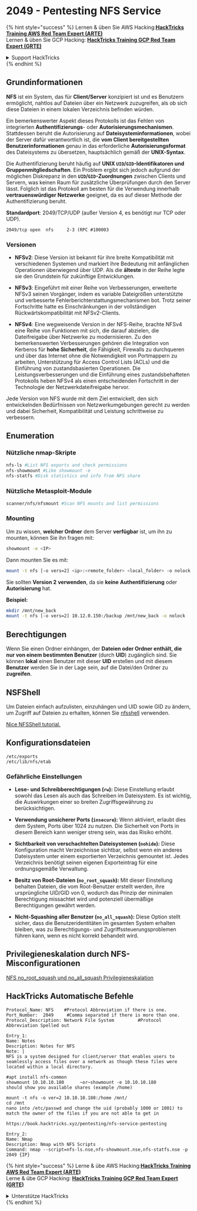 # 2049 - Pentesting NFS Service

{% hint style="success" %}
Lernen & üben Sie AWS Hacking:<img src="/.gitbook/assets/arte.png" alt="" data-size="line">[**HackTricks Training AWS Red Team Expert (ARTE)**](https://training.hacktricks.xyz/courses/arte)<img src="/.gitbook/assets/arte.png" alt="" data-size="line">\
Lernen & üben Sie GCP Hacking: <img src="/.gitbook/assets/grte.png" alt="" data-size="line">[**HackTricks Training GCP Red Team Expert (GRTE)**<img src="/.gitbook/assets/grte.png" alt="" data-size="line">](https://training.hacktricks.xyz/courses/grte)

<details>

<summary>Support HackTricks</summary>

* Überprüfen Sie die [**Abonnementpläne**](https://github.com/sponsors/carlospolop)!
* **Treten Sie der** 💬 [**Discord-Gruppe**](https://discord.gg/hRep4RUj7f) oder der [**Telegram-Gruppe**](https://t.me/peass) bei oder **folgen** Sie uns auf **Twitter** 🐦 [**@hacktricks\_live**](https://twitter.com/hacktricks\_live)**.**
* **Teilen Sie Hacking-Tricks, indem Sie PRs an die** [**HackTricks**](https://github.com/carlospolop/hacktricks) und [**HackTricks Cloud**](https://github.com/carlospolop/hacktricks-cloud) GitHub-Repos senden.

</details>
{% endhint %}

## **Grundinformationen**

**NFS** ist ein System, das für **Client/Server** konzipiert ist und es Benutzern ermöglicht, nahtlos auf Dateien über ein Netzwerk zuzugreifen, als ob sich diese Dateien in einem lokalen Verzeichnis befinden würden.

Ein bemerkenswerter Aspekt dieses Protokolls ist das Fehlen von integrierten **Authentifizierungs**- oder **Autorisierungsmechanismen**. Stattdessen beruht die Autorisierung auf **Dateisysteminformationen**, wobei der Server dafür verantwortlich ist, die **vom Client bereitgestellten Benutzerinformationen** genau in das erforderliche **Autorisierungsformat** des Dateisystems zu übersetzen, hauptsächlich gemäß der **UNIX-Syntax**.

Die Authentifizierung beruht häufig auf **UNIX `UID`/`GID`-Identifikatoren und Gruppenmitgliedschaften**. Ein Problem ergibt sich jedoch aufgrund der möglichen Diskrepanz in den **`UID`/`GID`-Zuordnungen** zwischen Clients und Servern, was keinen Raum für zusätzliche Überprüfungen durch den Server lässt. Folglich ist das Protokoll am besten für die Verwendung innerhalb **vertrauenswürdiger Netzwerke** geeignet, da es auf dieser Methode der Authentifizierung beruht.

**Standardport**: 2049/TCP/UDP (außer Version 4, es benötigt nur TCP oder UDP).&#x20;
```
2049/tcp open  nfs     2-3 (RPC #100003
```
### Versionen

- **NFSv2**: Diese Version ist bekannt für ihre breite Kompatibilität mit verschiedenen Systemen und markiert ihre Bedeutung mit anfänglichen Operationen überwiegend über UDP. Als die **älteste** in der Reihe legte sie den Grundstein für zukünftige Entwicklungen.

- **NFSv3**: Eingeführt mit einer Reihe von Verbesserungen, erweiterte NFSv3 seinen Vorgänger, indem es variable Dateigrößen unterstützte und verbesserte Fehlerberichterstattungsmechanismen bot. Trotz seiner Fortschritte hatte es Einschränkungen in der vollständigen Rückwärtskompatibilität mit NFSv2-Clients.

- **NFSv4**: Eine wegweisende Version in der NFS-Reihe, brachte NFSv4 eine Reihe von Funktionen mit sich, die darauf abzielen, die Dateifreigabe über Netzwerke zu modernisieren. Zu den bemerkenswerten Verbesserungen gehören die Integration von Kerberos für **hohe Sicherheit**, die Fähigkeit, Firewalls zu durchqueren und über das Internet ohne die Notwendigkeit von Portmappern zu arbeiten, Unterstützung für Access Control Lists (ACLs) und die Einführung von zustandsbasierten Operationen. Die Leistungsverbesserungen und die Einführung eines zustandsbehafteten Protokolls heben NFSv4 als einen entscheidenden Fortschritt in der Technologie der Netzwerkdateifreigabe hervor.

Jede Version von NFS wurde mit dem Ziel entwickelt, den sich entwickelnden Bedürfnissen von Netzwerkumgebungen gerecht zu werden und dabei Sicherheit, Kompatibilität und Leistung schrittweise zu verbessern.

## Enumeration

### Nützliche nmap-Skripte
```bash
nfs-ls #List NFS exports and check permissions
nfs-showmount #Like showmount -e
nfs-statfs #Disk statistics and info from NFS share
```
### Nützliche Metasploit-Module
```bash
scanner/nfs/nfsmount #Scan NFS mounts and list permissions
```
### Mounting

Um zu wissen, **welcher Ordner** dem Server **verfügbar** ist, um ihn zu mounten, können Sie ihn fragen mit:
```bash
showmount -e <IP>
```
Dann mounten Sie es mit:
```bash
mount -t nfs [-o vers=2] <ip>:<remote_folder> <local_folder> -o nolock
```
Sie sollten **Version 2** **verwenden**, da sie **keine** **Authentifizierung** oder **Autorisierung** hat.

**Beispiel:**
```bash
mkdir /mnt/new_back
mount -t nfs [-o vers=2] 10.12.0.150:/backup /mnt/new_back -o nolock
```
## Berechtigungen

Wenn Sie einen Ordner einhängen, der **Dateien oder Ordner enthält, die nur von einem bestimmten Benutzer** (durch **UID**) zugänglich sind. Sie können **lokal** einen Benutzer mit dieser **UID** erstellen und mit diesem **Benutzer** werden Sie in der Lage sein, auf die Datei/den Ordner zu **zugreifen**.

## NSFShell

Um Dateien einfach aufzulisten, einzuhängen und UID sowie GID zu ändern, um Zugriff auf Dateien zu erhalten, können Sie [nfsshell](https://github.com/NetDirect/nfsshell) verwenden.

[Nice NFSShell tutorial.](https://www.pentestpartners.com/security-blog/using-nfsshell-to-compromise-older-environments/)

## Konfigurationsdateien
```
/etc/exports
/etc/lib/nfs/etab
```
### Gefährliche Einstellungen

- **Lese- und Schreibberechtigungen (`rw`):** Diese Einstellung erlaubt sowohl das Lesen als auch das Schreiben im Dateisystem. Es ist wichtig, die Auswirkungen einer so breiten Zugriffsgewährung zu berücksichtigen.

- **Verwendung unsicherer Ports (`insecure`):** Wenn aktiviert, erlaubt dies dem System, Ports über 1024 zu nutzen. Die Sicherheit von Ports in diesem Bereich kann weniger streng sein, was das Risiko erhöht.

- **Sichtbarkeit von verschachtelten Dateisystemen (`nohide`):** Diese Konfiguration macht Verzeichnisse sichtbar, selbst wenn ein anderes Dateisystem unter einem exportierten Verzeichnis gemountet ist. Jedes Verzeichnis benötigt seinen eigenen Exporteintrag für eine ordnungsgemäße Verwaltung.

- **Besitz von Root-Dateien (`no_root_squash`):** Mit dieser Einstellung behalten Dateien, die vom Root-Benutzer erstellt werden, ihre ursprüngliche UID/GID von 0, wodurch das Prinzip der minimalen Berechtigung missachtet wird und potenziell übermäßige Berechtigungen gewährt werden.

- **Nicht-Squashing aller Benutzer (`no_all_squash`):** Diese Option stellt sicher, dass die Benutzeridentitäten im gesamten System erhalten bleiben, was zu Berechtigungs- und Zugriffssteuerungsproblemen führen kann, wenn es nicht korrekt behandelt wird.

## Privilegieneskalation durch NFS-Misconfigurationen

[NFS no\_root\_squash und no\_all\_squash Privilegieneskalation](../linux-hardening/privilege-escalation/nfs-no\_root\_squash-misconfiguration-pe.md)

## HackTricks Automatische Befehle
```
Protocol_Name: NFS    #Protocol Abbreviation if there is one.
Port_Number:  2049     #Comma separated if there is more than one.
Protocol_Description: Network File System         #Protocol Abbreviation Spelled out

Entry_1:
Name: Notes
Description: Notes for NFS
Note: |
NFS is a system designed for client/server that enables users to seamlessly access files over a network as though these files were located within a local directory.

#apt install nfs-common
showmount 10.10.10.180      ~or~showmount -e 10.10.10.180
should show you available shares (example /home)

mount -t nfs -o ver=2 10.10.10.180:/home /mnt/
cd /mnt
nano into /etc/passwd and change the uid (probably 1000 or 1001) to match the owner of the files if you are not able to get in

https://book.hacktricks.xyz/pentesting/nfs-service-pentesting

Entry_2:
Name: Nmap
Description: Nmap with NFS Scripts
Command: nmap --script=nfs-ls.nse,nfs-showmount.nse,nfs-statfs.nse -p 2049 {IP}
```
{% hint style="success" %}
Lerne & übe AWS Hacking:<img src="/.gitbook/assets/arte.png" alt="" data-size="line">[**HackTricks Training AWS Red Team Expert (ARTE)**](https://training.hacktricks.xyz/courses/arte)<img src="/.gitbook/assets/arte.png" alt="" data-size="line">\
Lerne & übe GCP Hacking: <img src="/.gitbook/assets/grte.png" alt="" data-size="line">[**HackTricks Training GCP Red Team Expert (GRTE)**<img src="/.gitbook/assets/grte.png" alt="" data-size="line">](https://training.hacktricks.xyz/courses/grte)

<details>

<summary>Unterstütze HackTricks</summary>

* Überprüfe die [**Abonnementpläne**](https://github.com/sponsors/carlospolop)!
* **Tritt der** 💬 [**Discord-Gruppe**](https://discord.gg/hRep4RUj7f) oder der [**Telegram-Gruppe**](https://t.me/peass) bei oder **folge** uns auf **Twitter** 🐦 [**@hacktricks\_live**](https://twitter.com/hacktricks\_live)**.**
* **Teile Hacking-Tricks, indem du PRs zu den** [**HackTricks**](https://github.com/carlospolop/hacktricks) und [**HackTricks Cloud**](https://github.com/carlospolop/hacktricks-cloud) GitHub-Repos einreichst.

</details>
{% endhint %}
